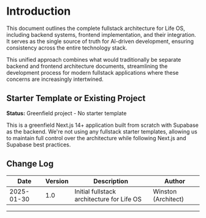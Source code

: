 # Introduction

This document outlines the complete fullstack architecture for Life OS, including backend systems, frontend implementation, and their integration. It serves as the single source of truth for AI-driven development, ensuring consistency across the entire technology stack.

This unified approach combines what would traditionally be separate backend and frontend architecture documents, streamlining the development process for modern fullstack applications where these concerns are increasingly intertwined.

## Starter Template or Existing Project

**Status:** Greenfield project - No starter template

This is a greenfield Next.js 14+ application built from scratch with Supabase as the backend. We're not using any fullstack starter templates, allowing us to maintain full control over the architecture while following Next.js and Supabase best practices.

## Change Log

| Date | Version | Description | Author |
|------|---------|-------------|--------|
| 2025-01-30 | 1.0 | Initial fullstack architecture for Life OS | Winston (Architect) |

---
